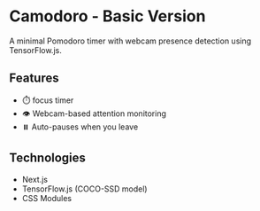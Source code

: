 # Camodoro - Basic Version

A minimal Pomodoro timer with webcam presence detection using TensorFlow.js.

## Features
- ⏱️ focus timer
- 👁️ Webcam-based attention monitoring
- ⏸️ Auto-pauses when you leave

## Technologies
- Next.js
- TensorFlow.js (COCO-SSD model)
- CSS Modules
